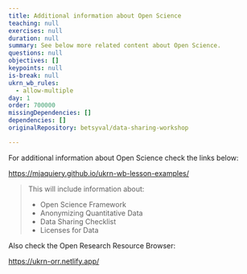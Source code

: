 ```yaml
---
title: Additional information about Open Science
teaching: null
exercises: null
duration: null
summary: See below more related content about Open Science.
questions: null
objectives: []
keypoints: null
is-break: null
ukrn_wb_rules:
  - allow-multiple
day: 1
order: 700000
missingDependencies: []
dependencies: []
originalRepository: betsyval/data-sharing-workshop

---
```

For additional information about Open Science check the links below:

https://mjaquiery.github.io/ukrn-wb-lesson-examples/

> This will include information about: 
> * Open Science Framework
> * Anonymizing Quantitative Data
> * Data Sharing Checklist
> * Licenses for Data

Also check the Open Research Resource Browser:

https://ukrn-orr.netlify.app/